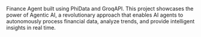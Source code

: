 Finance Agent built using PhiData and GroqAPI. This project showcases the power of Agentic AI, a revolutionary approach that enables AI agents to autonomously process financial data, analyze trends, and provide intelligent insights in real time.
